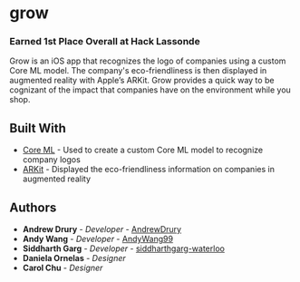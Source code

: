 # grow

### Earned 1st Place Overall at Hack Lassonde

Grow is an iOS app that recognizes the logo of companies using a custom Core ML model. The company's eco-friendliness is then displayed in augmented reality with Apple’s ARKit. Grow provides a quick way to be cognizant of the impact that companies have on the environment while you shop.

## Built With

* [Core ML](https://developer.apple.com/documentation/coreml) - Used to create a custom Core ML model to recognize company logos
* [ARKit](https://developer.apple.com/documentation/arkit) - Displayed the eco-friendliness information on companies in augmented reality

## Authors

* **Andrew Drury** - *Developer* - [AndrewDrury](https://github.com/AndrewDrury)
* **Andy Wang** - *Developer* - [AndyWang99](https://github.com/AndyWang99)
* **Siddharth Garg** - *Developer* - [siddharthgarg-waterloo](https://github.com/siddharthgarg-waterloo)
* **Daniela Ornelas** - *Designer*
* **Carol Chu** - *Designer*
